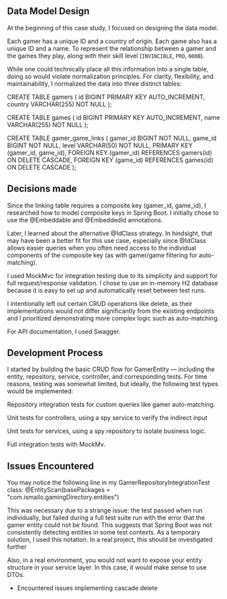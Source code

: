 ## **Data Model Design**

At the beginning of this case study, I focused on designing the data model.

Each gamer has a unique ID and a country of origin. Each game also has a unique ID and a name. To represent the relationship between a gamer and the games they play, along with their skill level (`INVINCIBLE`, `PRO`, `N00B`).

While one could technically place all this information into a single table, doing so would violate normalization principles. For clarity, flexibility, and maintainability, I normalized the data into three distinct tables:

CREATE TABLE gamers (
    id BIGINT PRIMARY KEY AUTO_INCREMENT,
    country VARCHAR(255) NOT NULL
);

CREATE TABLE games (
    id BIGINT PRIMARY KEY AUTO_INCREMENT,
    name VARCHAR(255) NOT NULL
);

CREATE TABLE gamer_game_links (
    gamer_id BIGINT NOT NULL,
    game_id BIGINT NOT NULL,
    level VARCHAR(50) NOT NULL,
    PRIMARY KEY (gamer_id, game_id),
    FOREIGN KEY (gamer_id) REFERENCES gamers(id) ON DELETE CASCADE,
    FOREIGN KEY (game_id) REFERENCES games(id) ON DELETE CASCADE
);

## **Decisions made**

Since the linking table requires a composite key (gamer_id, game_id), I researched how to model composite keys in Spring Boot. I initially chose to use the @Embeddable and @EmbeddedId annotations. 

Later, I learned about the alternative @IdClass strategy. In hindsight, that may have been a better fit for this use case, especially since @IdClass allows easier queries when you often need access to the individual components of the composite key (as with gamer/game filtering for auto-matching).

I used MockMvc for integration testing due to its simplicity and support for full request/response validation. I chose to use an in-memory H2 database because it is easy to set up and automatically reset between test runs.

I intentionally left out certain CRUD operations like delete, as their implementations would not differ significantly from the existing endpoints and I prioritized demonstrating more complex logic such as auto-matching.

For API documentation, I used Swagger. 

## **Development Process**

I started by building the basic CRUD flow for GamerEntity — including the entity, repository, service, controller, and corresponding tests.
For time reasons, testing was somewhat limited, but ideally, the following test types would be implemented:

Repository integration tests for custom queries like gamer auto-matching.

Unit tests for controllers, using a spy service to verify the indirect input

Unit tests for services, using a spy repository to isolate business logic.

Full integration tests with MockMv.

## **Issues Encountered**

You may notice the following line in my GamerRepositoryIntegrationTest class: @EntityScan(basePackages = "com.ismailo.gamingDirectory.entities")

This was necessary due to a strange issue: the test passed when run individually, but failed during a full test suite run with the error that the gamer entity could not be found.
This suggests that Spring Boot was not consistently detecting entities in some test contexts. As a temporary solution, I used this notation. In a real project, this should be investigated further

Also, in a real environment, you would not want to expose your entity structure in your service layer. In this case, it would make sense to use DTOs.

+ Encountered issues implementing cascade delete

